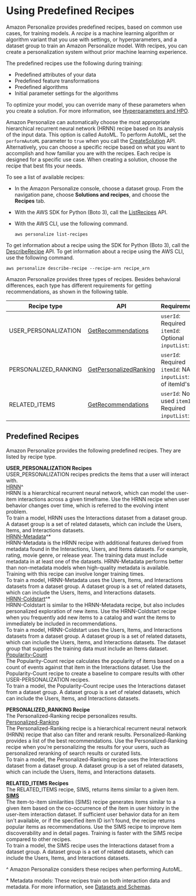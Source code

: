 # Using Predefined Recipes<a name="working-with-predefined-recipes"></a>

 Amazon Personalize provides predefined recipes, based on common use cases, for training models\. A *recipe* is a machine learning algorithm or algorithm variant that you use with settings, or hyperparameters, and a dataset group to train an Amazon Personalize model\. With recipes, you can create a personalization system without prior machine learning experience\.

The predefined recipes use the following during training:
+ Predefined attributes of your data
+ Predefined feature transformations 
+ Predefined algorithms 
+ Initial parameter settings for the algorithms

To optimize your model, you can override many of these parameters when you create a solution\. For more information, see [Hyperparameters and HPO](customizing-solution-config-hpo.md)\.

Amazon Personalize can automatically choose the most appropriate hierarchical recurrent neural network \(HRNN\) recipe based on its analysis of the input data\. This option is called AutoML\. To perform AutoML, set the `performAutoML` parameter to `true` when you call the [CreateSolution](API_CreateSolution.md) API\. Alternatively, you can choose a specific recipe based on what you want to accomplish and how familiar you are with the recipes\. Each recipe is designed for a specific use case\. When creating a solution, choose the recipe that best fits your needs\.

To see a list of available recipes:
+ In the Amazon Personalize console, choose a dataset group\. From the navigation pane, choose **Solutions and recipes**, and choose the **Recipes** tab\. 
+ With the AWS SDK for Python \(Boto 3\), call the [ListRecipes](API_ListRecipes.md) API\. 
+ With the AWS CLI, use the following command\.

  ```
  aws personalize list-recipes
  ```

To get information about a recipe using the SDK for Python \(Boto 3\), call the [DescribeRecipe](API_DescribeRecipe.md) API\. To get information about a recipe using the AWS CLI, use the following command\.

```
aws personalize describe-recipe --recipe-arn recipe_arn
```

Amazon Personalize provides three types of recipes\. Besides behavioral differences, each type has different requirements for getting recommendations, as shown in the following table\.


| Recipe type | API | Requirements | 
| --- | --- | --- | 
| USER\_PERSONALIZATION | [GetRecommendations](API_RS_GetRecommendations.md) |  `userId`: Required `itemId`: Optional `inputList`: NA  | 
| PERSONALIZED\_RANKING | [GetPersonalizedRanking](API_RS_GetPersonalizedRanking.md) |  `userId`: Required `itemId`: NA `inputList`: list of itemId's  | 
| RELATED\_ITEMS | [GetRecommendations](API_RS_GetRecommendations.md) |  `userId`: Not used `itemId`: Required `inputList`: NA  | 

## Predefined Recipes<a name="predefined-recipes"></a>

Amazon Personalize provides the following predefined recipes\. They are listed by recipe type\.

**USER\_PERSONALIZATION Recipes**  
USER\_PERSONALIZATION recipes predicts the items that a user will interact with\.    
[HRNN](native-recipe-hrnn.md)^  
HRNN is a hierarchical recurrent neural network, which can model the user\-item interactions across a given timeframe\. Use the HRNN recipe when user behavior changes over time, which is referred to the evolving intent problem\.  
To train a model, HRNN uses the Interactions dataset from a dataset group\. A dataset group is a set of related datasets, which can include the Users, Items, and Interactions datasets\.  
[HRNN\-Metadata](native-recipe-hrnn-metadata.md)^\*  
HRNN\-Metadata is the HRNN recipe with additional features derived from metadata found in the Interactions, Users, and Items datasets\. For example, rating, movie genre, or release year\. The training data must include metadata in at least one of the datasets\. HRNN\-Metadata performs better than non\-metadata models when high\-quality metadata is available\. Training with this recipe can involve longer training times\.  
To train a model, HRNN\-Metadata uses the Users, Items, and Interactions datasets from a dataset group\. A dataset group is a set of related datasets, which can include the Users, Items, and Interactions datasets\.  
[HRNN\-Coldstart](native-recipe-hrnn-coldstart.md)^\*  
HRNN\-Coldstart is similar to the HRNN\-Metadata recipe, but also includes personalized exploration of new items\. Use the HRNN\-Coldstart recipe when you frequently add new items to a catalog and want the items to immediately be included in recommendations\.  
To train a model, HRNN\-Coldstart uses the Users, Items, and Interactions datasets from a dataset group\. A dataset group is a set of related datasets, which can include the Users, Items, and Interactions datasets\. The dataset group that supplies the training data must include an Items dataset\.   
[Popularity\-Count](native-recipe-popularity.md)  
The Popularity\-Count recipe calculates the popularity of items based on a count of events against that item in the Interactions dataset\. Use the Popularity\-Count recipe to create a baseline to compare results with other USER\-PERSONALIZATION recipes\.  
To train a model, the Popularity\-Count recipe uses the Interactions dataset from a dataset group\. A dataset group is a set of related datasets, which can include the Users, Items, and Interactions datasets\.

**PERSONALIZED\_RANKING Recipe**  
The Personalized\-Ranking recipe personalizes results\.    
[Personalized\-Ranking](native-recipe-search.md)  
The Personalized\-Ranking recipe is a hierarchical recurrent neural network \(HRNN\) recipe that also can filter and rerank results\. Personalized\-Ranking provides a list of the best recommendations\. Use the Personalized\-Ranking recipe when you’re personalizing the results for your users, such as personalized reranking of search results or curated lists\.  
To train a model, the Personalized\-Ranking recipe uses the Interactions dataset from a dataset group\. A dataset group is a set of related datasets, which can include the Users, Items, and Interactions datasets\.

**RELATED\_ITEMS Recipes**  
The RELATED\_ITEMS recipe, SIMS, returns items similar to a given item\.    
**[SIMS](native-recipe-sims.md)**  
The item\-to\-item similarities \(SIMS\) recipe generates items similar to a given item based on the co\-occurrence of the item in user history in the user\-item interaction dataset\. If sufficient user behavior data for an item isn't available, or if the specified item ID isn't found, the recipe returns popular items as recommendations\. Use the SIMS recipe to improve item discoverability and in detail pages\. Training is faster with the SIMS recipe compared to other recipes\.  
To train a model, the SIMS recipe uses the Interactions dataset from a dataset group\. A dataset group is a set of related datasets, which can include the Users, Items, and Interactions datasets\.

^ Amazon Personalize considers these recipes when performing AutoML\.

\* Metadata models: These recipes train on both interaction data and metadata\. For more information, see [Datasets and Schemas](how-it-works-dataset-schema.md)\.
